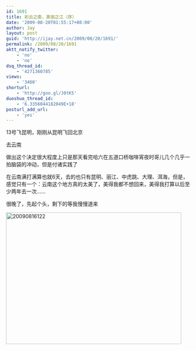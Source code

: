 ```yaml
---
id: 1691
title: 彩云之南，美丽之江（序）
date: '2009-08-20T01:55:17+08:00'
author: Jay
layout: post
guid: 'http://ijay.net.cn/2009/08/20/1691/'
permalink: /2009/08/20/1691
aktt_notify_twitter:
    - 'no'
    - 'no'
dsq_thread_id:
    - '4271360785'
views:
    - '3460'
shorturl:
    - 'http://goo.gl/J0tK5'
duoshuo_thread_id:
    - '6.3356044182049E+18'
posturl_add_url:
    - 'yes'
---
```


13号飞昆明，刚刚从昆明飞回北京

去云南

做出这个决定很大程度上只是那天看完哈六在五道口桥咖啡宵夜时哥儿几个几乎一拍脑袋的冲动，但是付诸实践了

在云南满打满算也就6天，去的也只有昆明、丽江、中虎跳、大理、洱海，但是，感觉只有一个：云南这个地方真的太美了，美得我都不想回来，美得我打算以后至少两年去一次……

很晚了，先起个头，剩下的等我慢慢道来

<a href="http://jayxu.com/log/wp-content/uploads/2009/08/20090816122.jpg"><img class="alignnone size-medium wp-image-1693" title="20090816122" src="http://jayxu.com/log/wp-content/uploads/2009/08/20090816122.jpg" alt="20090816122" width="480" height="360" /></a>